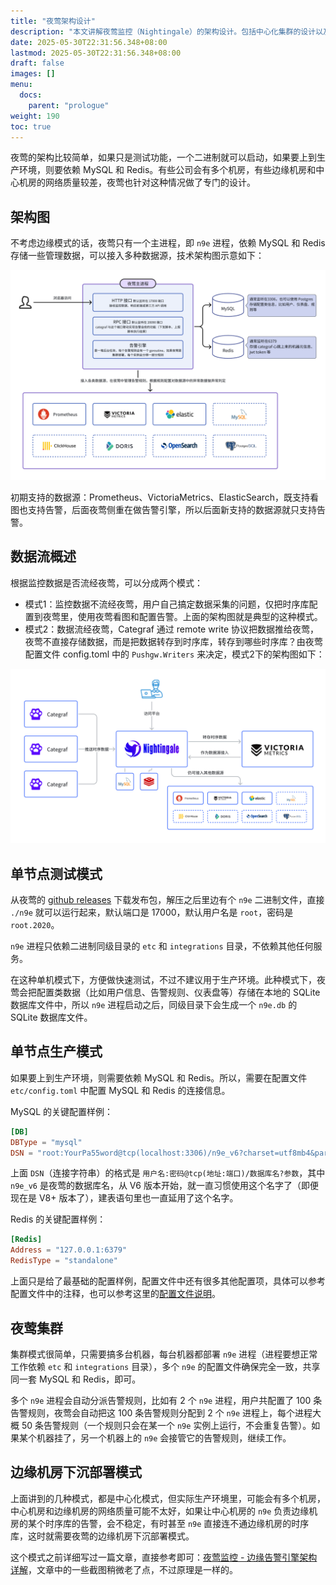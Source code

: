 ```yaml
---
title: "夜莺架构设计"
description: "本文讲解夜莺监控（Nightingale）的架构设计。包括中心化集群的设计以及边缘机房下沉部署模式。"
date: 2025-05-30T22:31:56.348+08:00
lastmod: 2025-05-30T22:31:56.348+08:00
draft: false
images: []
menu:
  docs:
    parent: "prologue"
weight: 190
toc: true
---
```


夜莺的架构比较简单，如果只是测试功能，一个二进制就可以启动，如果要上到生产环境，则要依赖 MySQL 和 Redis。有些公司会有多个机房，有些边缘机房和中心机房的网络质量较差，夜莺也针对这种情况做了专门的设计。

## 架构图

不考虑边缘模式的话，夜莺只有一个主进程，即 `n9e` 进程，依赖 MySQL 和 Redis 存储一些管理数据，可以接入多种数据源，技术架构图示意如下：

<img src="/img/prologue/arch/01.png" alt="夜莺技术架构图"/>

初期支持的数据源：Prometheus、VictoriaMetrics、ElasticSearch，既支持看图也支持告警，后面夜莺侧重在做告警引擎，所以后面新支持的数据源就只支持告警。

## 数据流概述

根据监控数据是否流经夜莺，可以分成两个模式：

- 模式1：监控数据不流经夜莺，用户自己搞定数据采集的问题，仅把时序库配置到夜莺里，使用夜莺看图和配置告警。上面的架构图就是典型的这种模式。
- 模式2：数据流经夜莺，Categraf 通过 remote write 协议把数据推给夜莺，夜莺不直接存储数据，而是把数据转存到时序库，转存到哪些时序库？由夜莺配置文件 config.toml 中的 `Pushgw.Writers` 来决定，模式2下的架构图如下：

<img src="/img/prologue/arch/02.png" alt="夜莺数据流架构图"/>

## 单节点测试模式

从夜莺的 [github releases](https://github.com/ccfos/nightingale/releases) 下载发布包，解压之后里边有个 `n9e` 二进制文件，直接 `./n9e` 就可以运行起来，默认端口是 17000，默认用户名是 `root`，密码是 `root.2020`。

`n9e` 进程只依赖二进制同级目录的 `etc` 和 `integrations` 目录，不依赖其他任何服务。

在这种单机模式下，方便做快速测试，不过不建议用于生产环境。此种模式下，夜莺会把配置类数据（比如用户信息、告警规则、仪表盘等）存储在本地的 SQLite 数据库文件中，所以 `n9e` 进程启动之后，同级目录下会生成一个 `n9e.db` 的 SQLite 数据库文件。

## 单节点生产模式

如果要上到生产环境，则需要依赖 MySQL 和 Redis。所以，需要在配置文件 `etc/config.toml` 中配置 MySQL 和 Redis 的连接信息。

MySQL 的关键配置样例：

```toml
[DB]
DBType = "mysql"
DSN = "root:YourPa55word@tcp(localhost:3306)/n9e_v6?charset=utf8mb4&parseTime=True&loc=Local"
```

上面 `DSN`（连接字符串）的格式是 `用户名:密码@tcp(地址:端口)/数据库名?参数`，其中 `n9e_v6` 是夜莺的数据库名，从 V6 版本开始，就一直习惯使用这个名字了（即便现在是 V8+ 版本了），建表语句里也一直延用了这个名字。

Redis 的关键配置样例：

```toml
[Redis]
Address = "127.0.0.1:6379"
RedisType = "standalone"
```

上面只是给了最基础的配置样例，配置文件中还有很多其他配置项，具体可以参考配置文件中的注释，也可以参考这里的[配置文件说明](/zh/docs/install/configuration/)。

## 夜莺集群

集群模式很简单，只需要搞多台机器，每台机器都部署 `n9e` 进程（进程要想正常工作依赖 `etc` 和 `integrations` 目录），多个 `n9e` 的配置文件确保完全一致，共享同一套 MySQL 和 Redis，即可。

多个 `n9e` 进程会自动分派告警规则，比如有 2 个 `n9e` 进程，用户共配置了 100 条告警规则，夜莺会自动把这 100 条告警规则分配到 2 个 `n9e` 进程上，每个进程大概 50 条告警规则（一个规则只会在某一个 `n9e` 实例上运行，不会重复告警）。如果某个机器挂了，另一个机器上的 `n9e` 会接管它的告警规则，继续工作。

## 边缘机房下沉部署模式

上面讲到的几种模式，都是中心化模式，但实际生产环境里，可能会有多个机房，中心机房和边缘机房的网络质量可能不太好，如果让中心机房的 `n9e` 负责边缘机房的某个时序库的告警，会不稳定，有时甚至 `n9e` 直接连不通边缘机房的时序库，这时就需要夜莺的边缘机房下沉部署模式。

这个模式之前详细写过一篇文章，直接参考即可：[夜莺监控 - 边缘告警引擎架构详解](https://mp.weixin.qq.com/s/0zmABASg2jwYExo-zAyCTA)，文章中的一些截图稍微老了点，不过原理是一样的。

